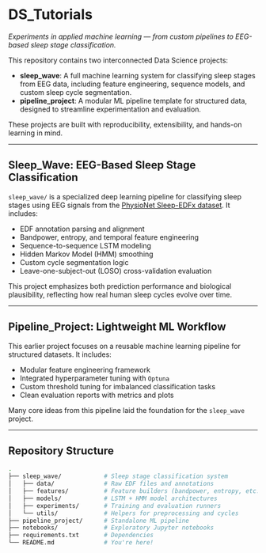 # DS_Tutorials

*Experiments in applied machine learning — from custom pipelines to EEG-based sleep stage classification.*

This repository contains two interconnected Data Science projects:

- **sleep_wave**: A full machine learning system for classifying sleep stages from EEG data, including feature engineering, sequence models, and custom sleep cycle segmentation.
- **pipeline_project**: A modular ML pipeline template for structured data, designed to streamline experimentation and evaluation.

These projects are built with reproducibility, extensibility, and hands-on learning in mind.

---

## Sleep_Wave: EEG-Based Sleep Stage Classification

`sleep_wave/` is a specialized deep learning pipeline for classifying sleep stages using EEG signals from the [PhysioNet Sleep-EDFx dataset](https://www.physionet.org/content/sleep-edfx/1.0.0/). It includes:

- EDF annotation parsing and alignment
- Bandpower, entropy, and temporal feature engineering
- Sequence-to-sequence LSTM modeling
- Hidden Markov Model (HMM) smoothing
- Custom cycle segmentation logic
- Leave-one-subject-out (LOSO) cross-validation evaluation

This project emphasizes both prediction performance and biological plausibility, reflecting how real human sleep cycles evolve over time.

---

## Pipeline_Project: Lightweight ML Workflow

This earlier project focuses on a reusable machine learning pipeline for structured datasets. It includes:

- Modular feature engineering framework
- Integrated hyperparameter tuning with `Optuna`
- Custom threshold tuning for imbalanced classification tasks
- Clean evaluation reports with metrics and plots

Many core ideas from this pipeline laid the foundation for the `sleep_wave` project.

---

## Repository Structure

```bash
.
├── sleep_wave/            # Sleep stage classification system
│   ├── data/              # Raw EDF files and annotations
│   ├── features/          # Feature builders (bandpower, entropy, etc.)
│   ├── models/            # LSTM + HMM model architectures
│   ├── experiments/       # Training and evaluation runners
│   └── utils/             # Helpers for preprocessing and cycles
├── pipeline_project/      # Standalone ML pipeline
├── notebooks/             # Exploratory Jupyter notebooks
├── requirements.txt       # Dependencies
└── README.md              # You're here!

